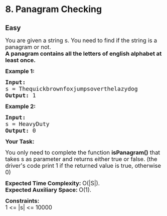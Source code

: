 # 8. Panagram Checking
## Easy
<div class="problem-statement">
                <p></p><p><span style="font-size:18px">You are given a string s. You need to find if the string is a panagram or not.<br>
<strong>A panagram contains all the letters of english alphabet at least once.</strong></span></p>

<p><strong><span style="font-size:18px">Example 1:</span></strong></p>

<pre><strong><span style="font-size:18px">Input:
</span></strong><span style="font-size:18px">s = Thequickbrownfoxjumpsoverthelazydog
<strong>Output: </strong>1</span>
</pre>

<p><strong><span style="font-size:18px">Example 2:</span></strong></p>

<pre><strong><span style="font-size:18px">Input:
</span></strong><span style="font-size:18px">s = HeavyDuty
<strong>Output: </strong>0</span></pre>

<p><span style="font-size:18px"><strong>Your Task:</strong></span></p>

<p><span style="font-size:18px">You only need to complete the function <strong>isPanagram()</strong> that takes s as parameter and returns either true&nbsp;or false. (the driver's code print 1 if the returned value is true, otherwise 0)</span></p>

<p><span style="font-size:18px"><strong>Expected Time Complexity:&nbsp;</strong>O(|S|).<br>
<strong>Expected Auxiliary Space:&nbsp;</strong>O(1).</span></p>

<p><span style="font-size:18px"><strong>Constraints:</strong><br>
1 &lt;= |s|&nbsp;&lt;= 10000</span></p>
 <p></p>
            </div>